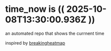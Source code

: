 # time_now is (( 2025-10-08T13:30:00.936Z ))

an automated repo that shows the currnent time

inspired by [breakingheatmap](https://github.com/breakingheatmap/breakingheatmap)